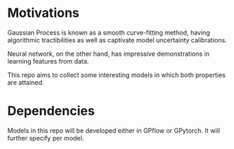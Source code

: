 # Motivations

Gaussian Process is known as a smooth curve-fitting method, having algorithmic tractibilities as well as captivate model uncertainty calibrations.

Neural network, on the other hand, has impressive demonstrations in learning features from data.

This repo aims to collect some interesting models in which both properties are attained.

# Dependencies

Models in this repo will be developed either in GPflow or GPytorch. It will further specify per model.